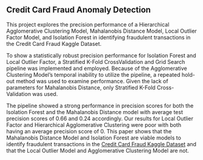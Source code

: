 ## Credit Card Fraud Anomaly Detection

This project explores the precision performance of a Hierarchical Agglomerative Clustering Model, Mahalanobis Distance Model, Local Outlier Factor Model, and Isolation Forest in identifying fraudulent transactions in the Credit Card Fraud Kaggle Dataset. 

To show a statistically robust precision performance for Isolation Forest and Local Outlier Factor, a Stratified K-Fold CrossValidation and Grid Search pipeline was implemented and employed. Because of the Agglomerative Clustering Model’s temporal inability to utilize the pipeline, a repeated hold-out method was used to examine performance. Given the lack of parameters for Mahalanobis Distance, only Stratified K-Fold Cross-Validation was used. 

The pipeline showed a strong performance in precision scores for both the Isolation Forest and the Mahalanobis Distance model with average test precision scores of 0.66 and 0.24 accordingly. Our results for Local Outlier Factor and Hierarchical Agglomerative Clustering were poor with both having an average precision score of 0. This paper shows that the Mahalanobis Distance Model and Isolation Forest are viable models to identify fraudulent transactions in the [Credit Card Fraud Kaggle Dataset](https://www.kaggle.com/code/vijeetnigam26/credit-card-fraud-detection) and that the Local Outlier Model and Agglomerative Clustering Model are not.
